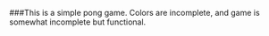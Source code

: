 ###This is a simple pong game.
Colors are incomplete, and game is somewhat incomplete but functional.

